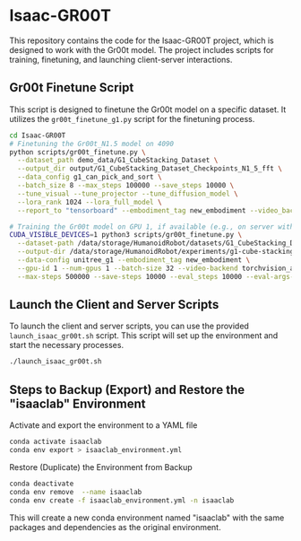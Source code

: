 
# Isaac-GR00T
This repository contains the code for the Isaac-GR00T project, which is designed to work with the Gr00t model. The project includes scripts for training, finetuning, and launching client-server interactions.

## Gr00t Finetune Script

This script is designed to finetune the Gr00t model on a specific dataset. It utilizes the `gr00t_finetune_g1.py` script for the finetuning process.

```bash
cd Isaac-GR00T
# Finetuning the Gr00t_N1.5 model on 4090
python scripts/gr00t_finetune.py \
  --dataset_path demo_data/G1_CubeStacking_Dataset \
  --output_dir output/G1_CubeStacking_Dataset_Checkpoints_N1_5_fft \
  --data_config g1_can_pick_and_sort \
  --batch_size 8 --max_steps 100000 --save_steps 10000 \
  --tune_visual --tune_projector --tune_diffusion_model \
  --lora_rank 1024 --lora_full_model \
  --report_to "tensorboard" --embodiment_tag new_embodiment --video_backend torchvision_av

# Training the Gr00t model on GPU 1, if available (e.g., on server with 2 x H100)
CUDA_VISIBLE_DEVICES=1 python3 scripts/gr00t_finetune.py \
  --dataset-path /data/storage/HumanoidRobot/datasets/G1_CubeStacking_Dataset_3k \
  --output-dir /data/storage/HumanoidRobot/experiments/g1-cube-stacking-3k-checkpoints/new_embodiment/N1_5_fft_500k_visual_ds16 \
  --data-config unitree_g1 --embodiment_tag new_embodiment \
  --gpu-id 1 --num-gpus 1 --batch-size 32 --video-backend torchvision_av \
  --max-steps 500000 --save-steps 10000 --eval_steps 10000 --eval-args-trajs 2 --eval-args-max-steps 1300 --dataset-split-ratio "9:1" --dataloader-num-workers 4 --tune_visual --denoising_step 16
```

## Launch the Client and Server Scripts

To launch the client and server scripts, you can use the provided `launch_isaac_gr00t.sh` script. This script will set up the environment and start the necessary processes.

```bash
./launch_isaac_gr00t.sh
```

## Steps to Backup (Export)  and Restore the "isaaclab" Environment

Activate and export the environment to a YAML file

```bash
conda activate isaaclab
conda env export > isaaclab_environment.yml
```

Restore (Duplicate) the Environment from Backup

```bash
conda deactivate
conda env remove  --name isaaclab
conda env create -f isaaclab_environment.yml -n isaaclab
```

This will create a new conda environment named "isaaclab" with the same packages and dependencies as the original environment.
